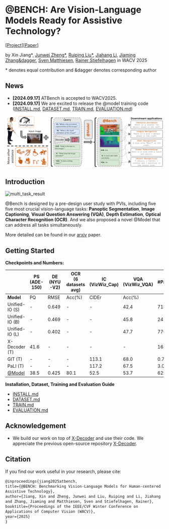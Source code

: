 # @BENCH: Are Vision-Language Models Ready for Assistive Technology?
\[[Project](https://junweizheng93.github.io/publications/ATBench/ATBench.html)\]\[[Paper](https://arxiv.org/pdf/2212.11270.pdf)\]

by Xin Jiang*, [Junwei Zheng*](https://junweizheng93.github.io/), [Ruiping Liu*](https://scholar.google.com/citations?user=tJYUHDgAAAAJ&hl=zh-CN), [Jiahang Li](https://www.researchgate.net/profile/Jiahang-Li), [Jiaming Zhang&dagger](https://jamycheung.github.io/), [Sven Matthiesen](https://scholar.google.com/citations?user=75P3ny0AAAAJ&hl=de), [Rainer Stiefelhagen](https://scholar.google.com/citations?user=SFCOJxMAAAAJ&hl=en) in WACV 2025

\* denotes equal contribution and &dagger denotes corresponding author 

## News

* **[2024.09.17]** ATBench is accepted to WACV2025.
* **[2024.09.17]** We are excited to release the @model training code ([INSTALL.md](asset/INSTALL.md), [DATASET.md](asset/DATASET.md), [TRAIN.md](asset/TRAIN.md), [EVALUATION.md](asset/EVALUATION.md))

<!-- <p align="center">
  <img src="/images/pipeline.png" width="90%" height="90%">
</p> -->
![pipeline](/images/pipeline.png)

## Introduction

![multi_task_result](/images/multi_task_result.png)

@Bench is designed by a pre-design user study with PVIs, including five five most crucial vision-language tasks: **Panoptic Segmentation**, **Image Captioning**, **Visual Question Answering (VQA)**, **Depth Estimation**, **Optical Character Recognition (OCR)**. And we also proposed a novel
@Model that can address all tasks simultaneously.

More detailed can be found in our [arxiv](-------) paper.

## Getting Started
**Checkpoints and Numbers:**

|                 | PS<br/>(ADE-150) | DE<br/>(NYU-V2) | OCR<br/>(6 datasets avg) | IC<br/>(VizWiz_Cap) | VQA<br/>(VizWiz_VQA) | #Params |
|-----------------|------------------|-----------------|--------------------------|---------------------|----------------------|---------|
| **Model**       | PQ               | RMSE            | Acc(%)                   | CIDEr               | Acc(%)               |         | 
| Unified-IO (S)  | -                | 0.649           | -                        | -                   | 42.4                 | 71M     | 
| Unified-IO (B)  | -                | 0.469           | -                        | -                   | 45.8                 | 241M    | 
| Unified-IO (L)  | -                | 0.402           | -                        | -                   | 47.7                 | 776M    | 
| X-Decoder (T)   | 41.6             | -               | -                        | -                   | -                    | 164M    | 
| GIT (T)         | -                | -               | -                        | 113.1               | 68.0                 | 0.7B    | 
| PaLI (T)        | -                |  -              | -                        | 117.2               | 67.5                 | 3.0B    | 
| [@Model](http:) | 38.5             | 0.425           | 80.1                     | 52.5                | 53.7                 | 62M     | 

**Installation, Dataset, Training and Evaluation Guide**
* [INSTALL.md](asset/INSTALL.md)
* [DATASET.md](asset/DATASET.md)
* [TRAIN.md](asset/TRAIN.md)
* [EVALUATION.md](asset/EVALUATION.md)

## Acknowledgement
* We build our work on top of [X-Decoder](https://github.com/microsoft/X-Decoder) and use their code. We appreciate the previous open-source repository [X-Decoder](https://github.com/microsoft/X-Decoder).

## Citation
If you find our work useful in your research, please cite:
```
@inproceedings{jiang2025atbench,
title={@BENCH: Benchmarking Vision-Language Models for Human-centered Assistive Technology},
author={Jiang, Xin and Zheng, Junwei and Liu, Ruiping and Li, Jiahang and Zhang, Jiaming and Matthiesen, Sven and Stiefelhagen, Rainer},
booktitle={Proceedings of the IEEE/CVF Winter Conference on Applications of Computer Vision (WACV)},
year={2025}
}
```
